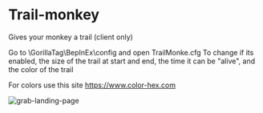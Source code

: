# Trail-monkey

Gives your monkey a trail (client only)

Go to \GorillaTag\BepInEx\config and open TrailMonke.cfg To change if its enabled, the size of the trail at start and end, the time it can be "alive", and the color of the trail

For colors use this site https://www.color-hex.com

![grab-landing-page]()
